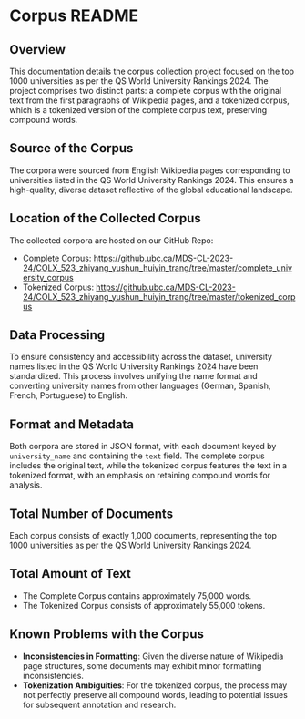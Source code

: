 # Corpus README

## Overview
This documentation details the corpus collection project focused on the top 1000 universities as per the QS World University Rankings 2024. The project comprises two distinct parts: a complete corpus with the original text from the first paragraphs of Wikipedia pages, and a tokenized corpus, which is a tokenized version of the complete corpus text, preserving compound words.

## Source of the Corpus
The corpora were sourced from English Wikipedia pages corresponding to universities listed in the QS World University Rankings 2024. This ensures a high-quality, diverse dataset reflective of the global educational landscape.

## Location of the Collected Corpus
The collected corpora are hosted on our GitHub Repo:
- Complete Corpus: https://github.ubc.ca/MDS-CL-2023-24/COLX_523_zhiyang_yushun_huiyin_trang/tree/master/complete_university_corpus
- Tokenized Corpus: https://github.ubc.ca/MDS-CL-2023-24/COLX_523_zhiyang_yushun_huiyin_trang/tree/master/tokenized_corpus

## Data Processing
To ensure consistency and accessibility across the dataset, university names listed in the QS World University Rankings 2024 have been standardized. This process involves unifying the name format and converting university names from other languages (German, Spanish, French, Portuguese) to English.

## Format and Metadata
Both corpora are stored in JSON format, with each document keyed by `university_name` and containing the `text` field. The complete corpus includes the original text, while the tokenized corpus features the text in a tokenized format, with an emphasis on retaining compound words for analysis.

## Total Number of Documents
Each corpus consists of exactly 1,000 documents, representing the top 1000 universities as per the QS World University Rankings 2024.

## Total Amount of Text
- The Complete Corpus contains approximately 75,000 words.
- The Tokenized Corpus consists of approximately 55,000 tokens.

## Known Problems with the Corpus
- **Inconsistencies in Formatting**: Given the diverse nature of Wikipedia page structures, some documents may exhibit minor formatting inconsistencies.
- **Tokenization Ambiguities**: For the tokenized corpus, the process may not perfectly preserve all compound words, leading to potential issues for subsequent annotation and research.


```python

```
